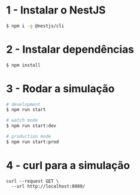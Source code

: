 # 1 - Instalar o NestJS
```bash
$ npm i -g @nestjs/cli
```

# 2 - Instalar dependências
```bash
$ npm install
```


# 3 - Rodar a simulação
```bash
# development
$ npm run start

# watch mode
$ npm run start:dev

# production mode
$ npm run start:prod
```

# 4 - curl para a simulação
```
curl --request GET \
  --url http://localhost:8080/
```